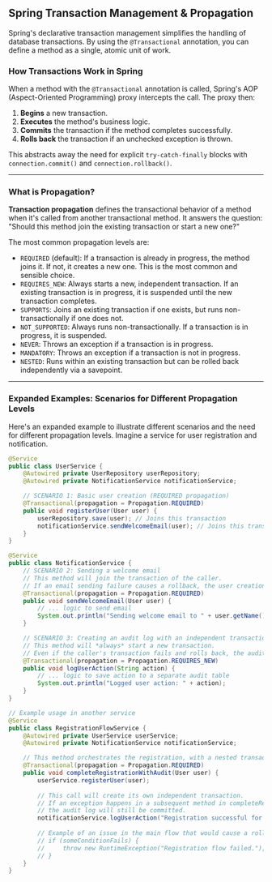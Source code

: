 ## Spring Transaction Management & Propagation

Spring's declarative transaction management simplifies the handling of database transactions. By using the `@Transactional` annotation, you can define a method as a single, atomic unit of work.

### How Transactions Work in Spring

When a method with the `@Transactional` annotation is called, Spring's AOP (Aspect-Oriented Programming) proxy intercepts the call. The proxy then:

1. **Begins** a new transaction.
2. **Executes** the method's business logic.
3. **Commits** the transaction if the method completes successfully.
4. **Rolls back** the transaction if an unchecked exception is thrown.

This abstracts away the need for explicit `try-catch-finally` blocks with `connection.commit()` and `connection.rollback()`.

---

### What is Propagation?

**Transaction propagation** defines the transactional behavior of a method when it's called from another transactional method. It answers the question: "Should this method join the existing transaction or start a new one?"

The most common propagation levels are:

* `REQUIRED` (default): If a transaction is already in progress, the method joins it. If not, it creates a new one. This is the most common and sensible choice.
* `REQUIRES_NEW`: Always starts a new, independent transaction. If an existing transaction is in progress, it is suspended until the new transaction completes.
* `SUPPORTS`: Joins an existing transaction if one exists, but runs non-transactionally if one does not.
* `NOT_SUPPORTED`: Always runs non-transactionally. If a transaction is in progress, it is suspended.
* `NEVER`: Throws an exception if a transaction is in progress.
* `MANDATORY`: Throws an exception if a transaction is not in progress.
* `NESTED`: Runs within an existing transaction but can be rolled back independently via a savepoint.

---

### Expanded Examples: Scenarios for Different Propagation Levels

Here's an expanded example to illustrate different scenarios and the need for different propagation levels. Imagine a service for user registration and notification.

```java
@Service
public class UserService {
    @Autowired private UserRepository userRepository;
    @Autowired private NotificationService notificationService;

    // SCENARIO 1: Basic user creation (REQUIRED propagation)
    @Transactional(propagation = Propagation.REQUIRED)
    public void registerUser(User user) {
        userRepository.save(user); // Joins this transaction
        notificationService.sendWelcomeEmail(user); // Joins this transaction
    }
}

@Service
public class NotificationService {
    // SCENARIO 2: Sending a welcome email
    // This method will join the transaction of the caller.
    // If an email sending failure causes a rollback, the user creation will also be rolled back.
    @Transactional(propagation = Propagation.REQUIRED)
    public void sendWelcomeEmail(User user) {
        // ... logic to send email
        System.out.println("Sending welcome email to " + user.getName());
    }

    // SCENARIO 3: Creating an audit log with an independent transaction
    // This method will *always* start a new transaction.
    // Even if the caller's transaction fails and rolls back, the audit log will be committed.
    @Transactional(propagation = Propagation.REQUIRES_NEW)
    public void logUserAction(String action) {
        // ... logic to save action to a separate audit table
        System.out.println("Logged user action: " + action);
    }
}

// Example usage in another service
@Service
public class RegistrationFlowService {
    @Autowired private UserService userService;
    @Autowired private NotificationService notificationService;

    // This method orchestrates the registration, with a nested transactional call.
    @Transactional(propagation = Propagation.REQUIRED)
    public void completeRegistrationWithAudit(User user) {
        userService.registerUser(user);
        
        // This call will create its own independent transaction.
        // If an exception happens in a subsequent method in completeRegistrationWithAudit,
        // the audit log will still be committed.
        notificationService.logUserAction("Registration successful for " + user.getName());
        
        // Example of an issue in the main flow that would cause a rollback
        // if (someConditionFails) {
        //     throw new RuntimeException("Registration flow failed.");
        // }
    }
}
